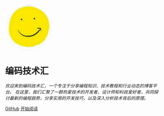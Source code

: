 <img width="150px" style="border-radius: 50%" src="image/smile.jpg" alt="">

# 编码技术汇

_欢迎来到编码技术汇，一个专注于分享编程知识、技术教程和行业动态的博客平台。_
_在这里，我们汇聚了一群热爱技术的开发者、设计师和科技爱好者，共同探讨最新的编程趋势，分享实用的开发技巧，以及深入分析技术背后的原理。_

[GitHub](https://github.com/JoyRiderJie/JoyRiderJie.github.io)
[开始阅读](/README)
